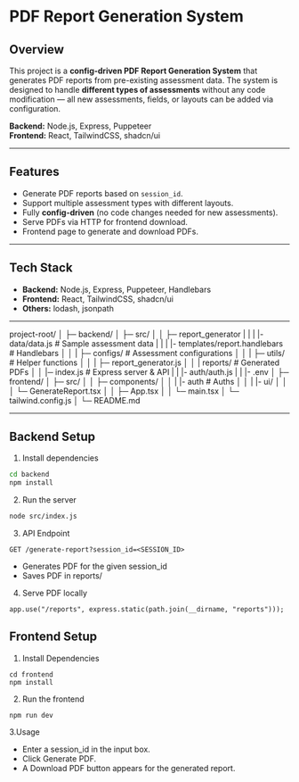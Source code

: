 # PDF Report Generation System

## Overview
This project is a **config-driven PDF Report Generation System** that generates PDF reports from pre-existing assessment data. The system is designed to handle **different types of assessments** without any code modification — all new assessments, fields, or layouts can be added via configuration.

**Backend:** Node.js, Express, Puppeteer  
**Frontend:** React, TailwindCSS, shadcn/ui  

---

## Features
- Generate PDF reports based on `session_id`.
- Support multiple assessment types with different layouts.
- Fully **config-driven** (no code changes needed for new assessments).
- Serve PDFs via HTTP for frontend download.
- Frontend page to generate and download PDFs.

---

## Tech Stack
- **Backend:** Node.js, Express, Puppeteer, Handlebars
- **Frontend:** React, TailwindCSS, shadcn/ui
- **Others:** lodash, jsonpath

---

project-root/
│
├─ backend/
│ ├─ src/
│ │ ├─ report_generator
| | | |- data/data.js # Sample assessment data
| | | |- templates/report.handlebars # Handlebars
│ │ | ├─ configs/ # Assessment configurations
│ │ | ├─ utils/ # Helper functions
│ │ | ├─ report_generator.js
│ │ | reports/ # Generated PDFs
│ │ |─ index.js # Express server & API
| | |- auth/auth.js
| | |- .env
│
├─ frontend/
│ ├─ src/
│ │ ├─ components/
│ │ | |- auth # Auths
│ │ | |- ui/
│ │ │ └─ GenerateReport.tsx
│ │ ├─ App.tsx
│ │ └─ main.tsx
│ └─ tailwind.config.js
│
└─ README.md

---

## Backend Setup

1. Install dependencies
```bash
cd backend
npm install
```

2. Run the server 
```bash
node src/index.js
```

3. API Endpoint
```
GET /generate-report?session_id=<SESSION_ID>
```
- Generates PDF for the given session_id
- Saves PDF in reports/

4. Serve PDF locally
```
app.use("/reports", express.static(path.join(__dirname, "reports")));
```


## Frontend Setup
1. Install Dependencies
```
cd frontend
npm install
```

2. Run the frontend
```
npm run dev
```

3.Usage
- Enter a session_id in the input box.
- Click Generate PDF.
- A Download PDF button appears for the generated report.

